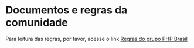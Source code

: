 # Documentos e regras da comunidade

Para leitura das regras, por favor, acesse o link [Regras do grupo PHP Brasil](http://php-brasil.github.io/Documentos/)
